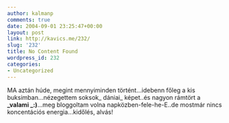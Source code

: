 ```yaml
---
author: kalmanp
comments: true
date: 2004-09-01 23:25:47+00:00
layout: post
link: http://kavics.me/232/
slug: '232'
title: No Content Found
wordpress_id: 232
categories:
- Uncategorized
---
```


MA aztán húde, megint mennyiminden történt...idebenn főleg a kis buksimban...nézegettem soksok_ dániai_ képet..és nagyon rámtört a **_valami _:)**...meg bloggoltam volna napközben-fele-he-E..de mostmár nincs koncentációs energia...kidőlés, alvás!
